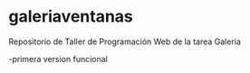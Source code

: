 # galeriaventanas
Repositorio de Taller de Programación Web de la tarea Galeria

-primera version funcional
